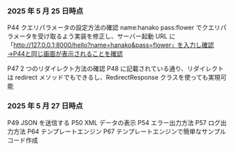### 2025 年 5 月 25 日時点

P44 クエリパラメータの設定方法の確認
name:hanako
pass:flower
でクエリパラメータを受け取るよう実装を修正し、サーバー起動
URL に「http://127.0.0.1:8000/hello?name=hanako&pass=flower」を入力し確認→P44と同じ画面が表示されることを確認

P47 2 つのリダイレクト方法の確認
P48 に記載されている通り、リダイレクトは redirect メソッドでもできるし、RedirectResponse クラスを使っても実現可能

### 2025 年 5 月 27 日時点

P49 JSON を送信する
P50 XML データの表示
P54 エラー出力方法
P57 ログ出力方法
P64 テンプレートエンジン
P67 テンプレートエンジンで簡単なサンプルコード作成
